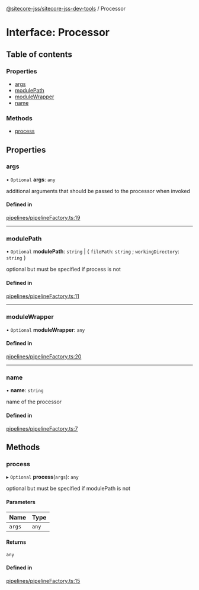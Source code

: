 [@sitecore-jss/sitecore-jss-dev-tools](../README.md) / Processor

# Interface: Processor

## Table of contents

### Properties

- [args](Processor.md#args)
- [modulePath](Processor.md#modulepath)
- [moduleWrapper](Processor.md#modulewrapper)
- [name](Processor.md#name)

### Methods

- [process](Processor.md#process)

## Properties

### args

• `Optional` **args**: `any`

additional arguments that should be passed to the processor when invoked

#### Defined in

[pipelines/pipelineFactory.ts:19](https://github.com/Sitecore/jss/blob/4cefcb5a/packages/sitecore-jss-dev-tools/src/pipelines/pipelineFactory.ts#L19)

___

### modulePath

• `Optional` **modulePath**: `string` \| { `filePath`: `string` ; `workingDirectory`: `string`  }

optional but must be specified if process is not

#### Defined in

[pipelines/pipelineFactory.ts:11](https://github.com/Sitecore/jss/blob/4cefcb5a/packages/sitecore-jss-dev-tools/src/pipelines/pipelineFactory.ts#L11)

___

### moduleWrapper

• `Optional` **moduleWrapper**: `any`

#### Defined in

[pipelines/pipelineFactory.ts:20](https://github.com/Sitecore/jss/blob/4cefcb5a/packages/sitecore-jss-dev-tools/src/pipelines/pipelineFactory.ts#L20)

___

### name

• **name**: `string`

name of the processor

#### Defined in

[pipelines/pipelineFactory.ts:7](https://github.com/Sitecore/jss/blob/4cefcb5a/packages/sitecore-jss-dev-tools/src/pipelines/pipelineFactory.ts#L7)

## Methods

### process

▸ `Optional` **process**(`args`): `any`

optional but must be specified if modulePath is not

#### Parameters

| Name | Type |
| :------ | :------ |
| `args` | `any` |

#### Returns

`any`

#### Defined in

[pipelines/pipelineFactory.ts:15](https://github.com/Sitecore/jss/blob/4cefcb5a/packages/sitecore-jss-dev-tools/src/pipelines/pipelineFactory.ts#L15)
